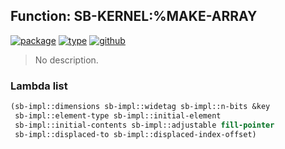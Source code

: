 ## Function: SB-KERNEL:%MAKE-ARRAY
[![package](https://img.shields.io/badge/Package-SB--KERNEL-5f9ea0.svg?style=social&colorA=999999)](../) [![type](https://img.shields.io/badge/Type-Function-5f9ea0.svg?style=social&colorA=999999)](../#function) [![github](https://img.shields.io/badge/GitHub-View_the_source-5f9ea0.svg?style=social&colorA=999999&logo=github)](https://github.com/sbcl/sbcl/blob/master/src/code/array.lisp/) 

> No description.

### Lambda list
```cl
(sb-impl::dimensions sb-impl::widetag sb-impl::n-bits &key
 sb-impl::element-type sb-impl::initial-element
 sb-impl::initial-contents sb-impl::adjustable fill-pointer
 sb-impl::displaced-to sb-impl::displaced-index-offset)
```
